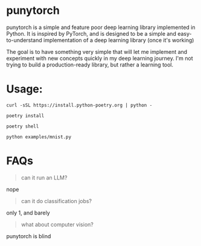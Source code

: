 # punytorch

punytorch is a simple and feature poor deep learning library implemented in Python. It is inspired by PyTorch, and is designed to be a simple and easy-to-understand implementation of a deep learning library (once it's working)

The goal is to have something very simple that will let me implement and experiment with new concepts quickly in my deep learning journey. I'm not trying to build a production-ready library, but rather a learning tool.

# Usage:
`curl -sSL https://install.python-poetry.org | python -`

`poetry install`

`poetry shell`

`python examples/mnist.py`

# FAQs
> can it run an LLM?

nope

> can it do classification jobs?

only 1, and barely

> what about computer vision?

punytorch is blind
